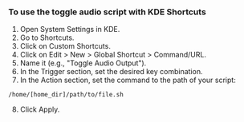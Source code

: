 ### To use the toggle audio script with KDE Shortcuts

1. Open System Settings in KDE.
2. Go to Shortcuts.
3. Click on Custom Shortcuts.
4. Click on Edit > New > Global Shortcut > Command/URL.
5. Name it (e.g., "Toggle Audio Output").
6. In the Trigger section, set the desired key combination.
7. In the Action section, set the command to the path of your script:
```
/home/[home_dir]/path/to/file.sh
```
8. Click Apply.
